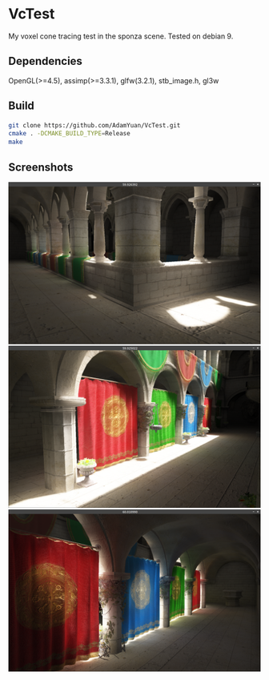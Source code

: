 # VcTest
My voxel cone tracing test in the sponza scene. Tested on debian 9.
## Dependencies
OpenGL(>=4.5), assimp(>=3.3.1), glfw(3.2.1), stb_image.h, gl3w
## Build
```bash
git clone https://github.com/AdamYuan/VcTest.git
cmake . -DCMAKE_BUILD_TYPE=Release
make
```
## Screenshots
![alt text](https://raw.githubusercontent.com/AdamYuan/VcTest/master/screenshots/1.png)
![alt text](https://raw.githubusercontent.com/AdamYuan/VcTest/master/screenshots/2.png)
![alt text](https://raw.githubusercontent.com/AdamYuan/VcTest/master/screenshots/3.png)
